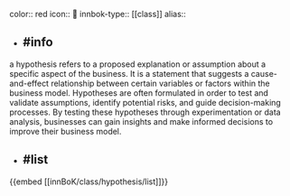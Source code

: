 color:: red
icon:: 🔎
innbok-type:: [[class]]
alias:: 

- ## #info 
a hypothesis refers to a proposed explanation or assumption about a specific aspect of the business. It is a statement that suggests a cause-and-effect relationship between certain variables or factors within the business model. Hypotheses are often formulated in order to test and validate assumptions, identify potential risks, and guide decision-making processes. By testing these hypotheses through experimentation or data analysis, businesses can gain insights and make informed decisions to improve their business model.
- ## #list 
{{embed [[innBoK/class/hypothesis/list]]}}

